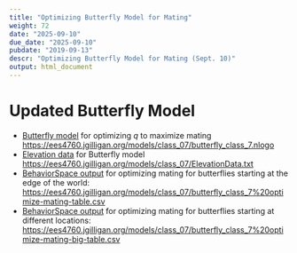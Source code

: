 ```yaml
---
title: "Optimizing Butterfly Model for Mating"
weight: 72
date: "2025-09-10"
due_date: "2025-09-10"
pubdate: "2019-09-13"
descr: "Optimizing Butterfly Model for Mating (Sept. 10)"
output: html_document
---
```

# Updated Butterfly Model

* [Butterfly model](/models/class_07/butterfly_class_7.nlogo) 
  for optimizing _q_ to maximize mating
  <https://ees4760.jgilligan.org/models/class_07/butterfly_class_7.nlogo>
* [Elevation data](/models/class_07/ElevationData.txt) for Butterfly model
  <https://ees4760.jgilligan.org/models/class_07/ElevationData.txt>
* [BehaviorSpace output](/models/class_07/butterfly_class_7%20optimize-mating-table.csv)
  for optimizing mating for butterflies starting at the edge of the world:
  <https://ees4760.jgilligan.org/models/class_07/butterfly_class_7%20optimize-mating-table.csv>
* [BehaviorSpace output](/models/class_07/butterfly_class_7%20optimize-mating-big-table.csv)
  for optimizing mating for butterflies starting at different locations:
  <https://ees4760.jgilligan.org/models/class_07/butterfly_class_7%20optimize-mating-big-table.csv>
